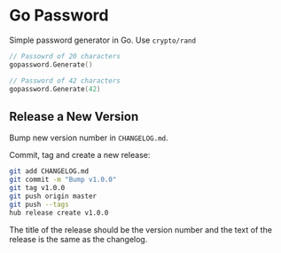 # Go Password

Simple password generator in Go. Use `crypto/rand`

```go
// Passowrd of 20 characters
gopassword.Generate()

// Password of 42 characters
gopassword.Generate(42)
```

## Release a New Version

Bump new version number in `CHANGELOG.md`.

Commit, tag and create a new release:

```sh
git add CHANGELOG.md
git commit -m "Bump v1.0.0"
git tag v1.0.0
git push origin master
git push --tags
hub release create v1.0.0
```

The title of the release should be the version number and the text of the release is the same as the changelog.
